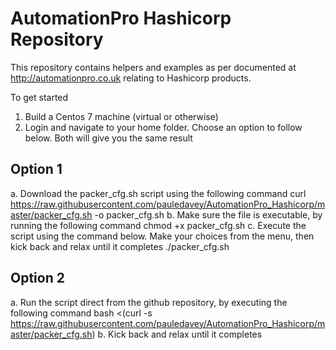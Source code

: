 # AutomationPro Hashicorp Repository
This repository contains helpers and examples as per documented at http://automationpro.co.uk relating to Hashicorp products.

To get started
1. Build a Centos 7 machine (virtual or otherwise)
2. Login and navigate to your home folder. Choose an option to follow below. Both will give you the same result

## Option 1
a. Download the packer_cfg.sh script using the following command
     curl https://raw.githubusercontent.com/pauledavey/AutomationPro_Hashicorp/master/packer_cfg.sh -o packer_cfg.sh
b. Make sure the file is executable, by running the following command
     chmod +x packer_cfg.sh
c. Execute the script using the command below. Make your choices from the menu, then kick back and relax until it completes
     ./packer_cfg.sh

## Option 2
a. Run the script direct from the github repository, by executing the following command
     bash <(curl -s https://raw.githubusercontent.com/pauledavey/AutomationPro_Hashicorp/master/packer_cfg.sh)
b. Kick back and relax until it completes
